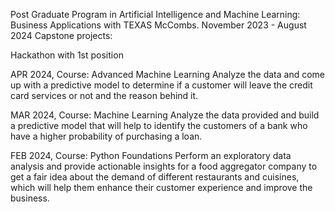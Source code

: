 Post Graduate Program in Artificial Intelligence and Machine Learning: Business Applications with TEXAS McCombs. November 2023 - August 2024
Capstone projects:


Hackathon with 1st position

APR 2024, Course: Advanced Machine Learning Analyze the data and come up with a predictive model to determine if a customer will leave the credit card services or not and the reason behind it.

MAR 2024, Course: Machine Learning Analyze the data provided and build a predictive model that will help to identify the customers of a bank who have a higher probability of purchasing a loan.

FEB 2024, Course: Python Foundations Perform an exploratory data analysis and provide actionable insights for a food aggregator company to get a fair idea about the demand of different restaurants and cuisines, which will help them enhance their customer experience and improve the business.
